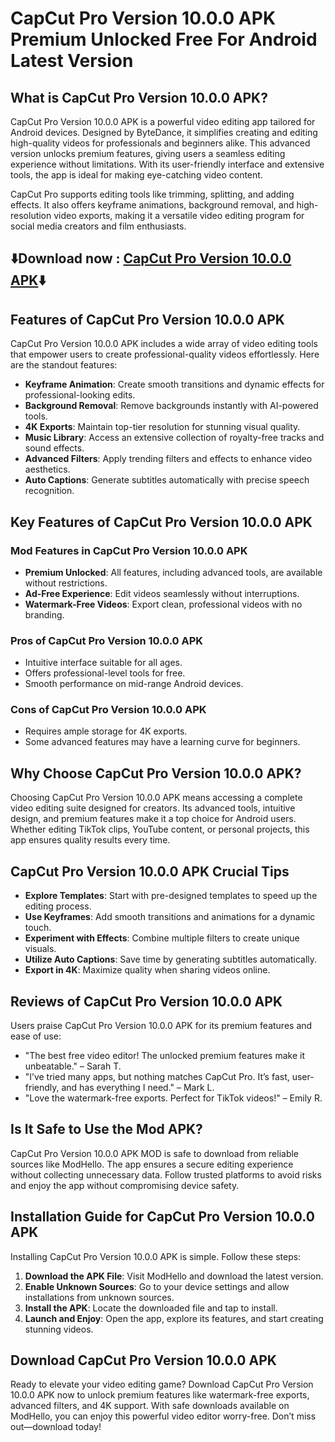 # CapCut Pro Version 10.0.0 APK Premium Unlocked Free For Android Latest Version

## What is CapCut Pro Version 10.0.0 APK?
CapCut Pro Version 10.0.0 APK is a powerful video editing app tailored for Android devices. Designed by ByteDance, it simplifies creating and editing high-quality videos for professionals and beginners alike. This advanced version unlocks premium features, giving users a seamless editing experience without limitations. With its user-friendly interface and extensive tools, the app is ideal for making eye-catching video content.

CapCut Pro supports editing tools like trimming, splitting, and adding effects. It also offers keyframe animations, background removal, and high-resolution video exports, making it a versatile video editing program for social media creators and film enthusiasts.

## ⬇️Download now : [CapCut Pro Version 10.0.0 APK](https://modhello.com/capcut/)⬇️

## Features of CapCut Pro Version 10.0.0 APK
CapCut Pro Version 10.0.0 APK includes a wide array of video editing tools that empower users to create professional-quality videos effortlessly. Here are the standout features:

- **Keyframe Animation**: Create smooth transitions and dynamic effects for professional-looking edits.
- **Background Removal**: Remove backgrounds instantly with AI-powered tools.
- **4K Exports**: Maintain top-tier resolution for stunning visual quality.
- **Music Library**: Access an extensive collection of royalty-free tracks and sound effects.
- **Advanced Filters**: Apply trending filters and effects to enhance video aesthetics.
- **Auto Captions**: Generate subtitles automatically with precise speech recognition.


## Key Features of CapCut Pro Version 10.0.0 APK

### Mod Features in CapCut Pro Version 10.0.0 APK
- **Premium Unlocked**: All features, including advanced tools, are available without restrictions.
- **Ad-Free Experience**: Edit videos seamlessly without interruptions.
- **Watermark-Free Videos**: Export clean, professional videos with no branding.

### Pros of CapCut Pro Version 10.0.0 APK
- Intuitive interface suitable for all ages.
- Offers professional-level tools for free.
- Smooth performance on mid-range Android devices.

### Cons of CapCut Pro Version 10.0.0 APK
- Requires ample storage for 4K exports.
- Some advanced features may have a learning curve for beginners.


## Why Choose CapCut Pro Version 10.0.0 APK?
Choosing CapCut Pro Version 10.0.0 APK means accessing a complete video editing suite designed for creators. Its advanced tools, intuitive design, and premium features make it a top choice for Android users. Whether editing TikTok clips, YouTube content, or personal projects, this app ensures quality results every time.


## CapCut Pro Version 10.0.0 APK Crucial Tips
- **Explore Templates**: Start with pre-designed templates to speed up the editing process.
- **Use Keyframes**: Add smooth transitions and animations for a dynamic touch.
- **Experiment with Effects**: Combine multiple filters to create unique visuals.
- **Utilize Auto Captions**: Save time by generating subtitles automatically.
- **Export in 4K**: Maximize quality when sharing videos online.


## Reviews of CapCut Pro Version 10.0.0 APK
Users praise CapCut Pro Version 10.0.0 APK for its premium features and ease of use:

- "The best free video editor! The unlocked premium features make it unbeatable." – Sarah T.
- "I’ve tried many apps, but nothing matches CapCut Pro. It’s fast, user-friendly, and has everything I need." – Mark L.
- "Love the watermark-free exports. Perfect for TikTok videos!" – Emily R.


## Is It Safe to Use the Mod APK?
CapCut Pro Version 10.0.0 APK MOD is safe to download from reliable sources like ModHello. The app ensures a secure editing experience without collecting unnecessary data. Follow trusted platforms to avoid risks and enjoy the app without compromising device safety.


## Installation Guide for CapCut Pro Version 10.0.0 APK
Installing CapCut Pro Version 10.0.0 APK is simple. Follow these steps:

1. **Download the APK File**: Visit ModHello and download the latest version.
2. **Enable Unknown Sources**: Go to your device settings and allow installations from unknown sources.
3. **Install the APK**: Locate the downloaded file and tap to install.
4. **Launch and Enjoy**: Open the app, explore its features, and start creating stunning videos.


## Download CapCut Pro Version 10.0.0 APK
Ready to elevate your video editing game? Download CapCut Pro Version 10.0.0 APK now to unlock premium features like watermark-free exports, advanced filters, and 4K support. With safe downloads available on ModHello, you can enjoy this powerful video editor worry-free. Don’t miss out—download today!

